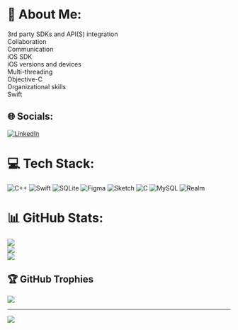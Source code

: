 # 💫 About Me:
3rd party SDKs and API(S) integration<br>Collaboration<br>Communication<br>iOS SDK<br>iOS versions and devices<br>Multi-threading<br>Objective-C<br>Organizational skills<br>Swift


## 🌐 Socials:
[![LinkedIn](https://img.shields.io/badge/LinkedIn-%230077B5.svg?logo=linkedin&logoColor=white)](https://linkedin.com/in/https://www.linkedin.com/in/mazharul-belal/) 

# 💻 Tech Stack:
![C++](https://img.shields.io/badge/c++-%2300599C.svg?style=flat&logo=c%2B%2B&logoColor=white) ![Swift](https://img.shields.io/badge/swift-F54A2A?style=flat&logo=swift&logoColor=white) ![SQLite](https://img.shields.io/badge/sqlite-%2307405e.svg?style=flat&logo=sqlite&logoColor=white) 	![Figma](https://img.shields.io/badge/figma-%23F24E1E.svg?style=flat&logo=figma&logoColor=white) ![Sketch](https://img.shields.io/badge/Sketch-FFB387?style=flat&logo=sketch&logoColor=black) ![C](https://img.shields.io/badge/c-%2300599C.svg?style=flat&logo=c&logoColor=white) ![MySQL](https://img.shields.io/badge/mysql-%2300f.svg?style=flat&logo=mysql&logoColor=white) ![Realm](https://img.shields.io/badge/Realm-39477F?style=flat&logo=realm&logoColor=white)
# 📊 GitHub Stats:
![](https://github-readme-stats.vercel.app/api?username=mazharulbelal&theme=dark&hide_border=false&include_all_commits=false&count_private=false)<br/>
![](https://github-readme-streak-stats.herokuapp.com/?user=mazharulbelal&theme=dark&hide_border=false)<br/>
![](https://github-readme-stats.vercel.app/api/top-langs/?username=mazharulbelal&theme=dark&hide_border=false&include_all_commits=false&count_private=false&layout=compact)

## 🏆 GitHub Trophies
![](https://github-profile-trophy.vercel.app/?username=mazharulbelal&theme=onedark&no-frame=true&no-bg=false&margin-w=4)


---
[![](https://visitcount.itsvg.in/api?id=mazharulbelal&icon=2&color=4)](https://visitcount.itsvg.in)
